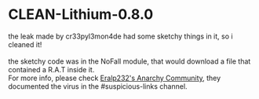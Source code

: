 # CLEAN-Lithium-0.8.0
the leak made by cr33pyl3mon4de had some sketchy things in it, so i cleaned it!\
\
the sketchy code was in the NoFall module, that would download a file that contained a R.A.T inside it.\
For more info, please check [Eralp232's Anarchy Community](https://discord.gg/eralp232-s-anarchy-community-2b2t-hvh-798640297453027348https://link-url-here.org), they documented the virus in the #suspicious-links channel.
